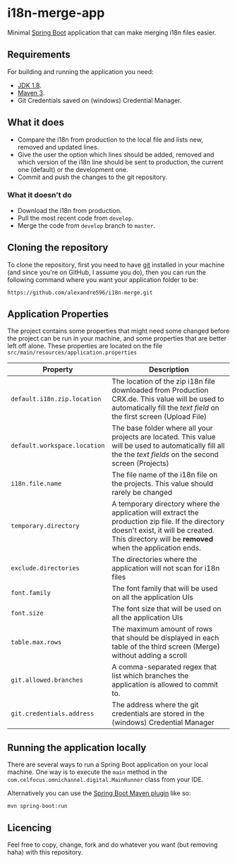# i18n-merge-app

Minimal [Spring Boot](http://projects.spring.io/spring-boot/) application that can make merging i18n files easier.

## Requirements

For building and running the application you need:

- [JDK 1.8](http://www.oracle.com/technetwork/java/javase/downloads/jdk8-downloads-2133151.html).
- [Maven 3](https://maven.apache.org).
- Git Credentials saved on (windows) Credential Manager.

## What it does

- Compare the i18n from production to the local file and lists new, removed and updated lines.
- Give the user the option which lines should be added, removed and which version of the i18n line should be sent to production, the current one (default) or the development one.
- Commit and push the changes to the git repository.

### What it doesn't do

- Download the i18n from production.
- Pull the most recent code from `develop`.
- Merge the code from `develop` branch to `master`.

## Cloning the repository

To clone the repository, first you need to have [git](https://git-scm.com/) installed in your machine (and since you're on GitHub, I assume you do), then you can run the following command where you want your application folder to be:

```shell
https://github.com/alexandre596/i18n-merge.git
```

## Application Properties

The project contains some properties that might need some changed before the project can be run in your machine, and some properties that are better left off alone. These properties are located on the file `src/main/resources/application.properties`

| Property | Description |
| --- | --- |
| `default.i18n.zip.location` | The location of the zip i18n file downloaded from Production CRX.de. This value will be used to automatically fill the _text field_ on the first screen (Upload File) |
| `default.workspace.location` | The base folder where all your projects are located. This value will be used to automatically fill all the the _text fields_ on the second screen (Projects)  |
| `i18n.file.name` | The file name of the i18n file on the projects. This value should rarely be changed |
| `temporary.directory` | A temporary directory where the application will extract the production zip file. If the directory doesn't exist, it will be created. This directory will be **removed** when the application ends. |
| `exclude.directories` | The directories where the application will not scan for i18n files |
| `font.family` | The font family that will be used on all the application UIs |
| `font.size` | The font size that will be used on all the application UIs |
| `table.max.rows` | The maximum amount of rows that should be displayed in each table of the third screen (Merge) without adding a scroll |
| `git.allowed.branches` | A comma-separated regex that list which branches the application is allowed to commit to. |
| `git.credentials.address` | The address where the git credentials are stored in the (windows) Credential Manager |

## Running the application locally

There are several ways to run a Spring Boot application on your local machine. One way is to execute the `main` method in the `com.celfocus.omnichannel.digital.MainRunner` class from your IDE.

Alternatively you can use the [Spring Boot Maven plugin](https://docs.spring.io/spring-boot/docs/current/reference/html/build-tool-plugins-maven-plugin.html) like so:

```shell
mvn spring-boot:run
```

## Licencing

Feel free to copy, change, fork and do whatever you want (but removing haha) with this repository.